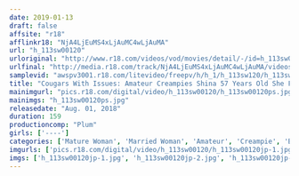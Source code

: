 ```yaml
---
date: 2019-01-13
draft: false
affsite: "r18"
afflinkr18: "NjA4LjEuMS4xLjAuMC4wLjAuMA"
url: "h_113sw00120"
urloriginal: "http://www.r18.com/videos/vod/movies/detail/-/id=h_113sw00120"
urlfinal: "http://media.r18.com/track/NjA4LjEuMS4xLjAuMC4wLjAuMA/videos/vod/movies/detail/-/id=h_113sw00120"
samplevid: "awspv3001.r18.com/litevideo/freepv/h/h_1/h_113sw120/h_113sw120_dmb_w.mp4"
title: "Cougars With Issues: Amateur Creampies Shina 57 Years Old She Fell Into Sexual Relations With Her Daughter's Boyfriend (A College Student)... Please, Pump Me Some More... My Pussy Juices Are Leaking"
mainimgurl: "pics.r18.com/digital/video/h_113sw00120/h_113sw00120ps.jpg"
mainimgs: "h_113sw00120ps.jpg"
releasedate: "Aug. 01, 2018"
duration: 159
productioncomp: "Plum"
girls: ['----']
categories: ['Mature Woman', 'Married Woman', 'Amateur', 'Creampie', 'Big Vibrator', 'Hi-Def']
imgurls: ['pics.r18.com/digital/video/h_113sw00120/h_113sw00120jp-1.jpg', 'pics.r18.com/digital/video/h_113sw00120/h_113sw00120jp-2.jpg', 'pics.r18.com/digital/video/h_113sw00120/h_113sw00120jp-3.jpg', 'pics.r18.com/digital/video/h_113sw00120/h_113sw00120jp-4.jpg', 'pics.r18.com/digital/video/h_113sw00120/h_113sw00120jp-5.jpg', 'pics.r18.com/digital/video/h_113sw00120/h_113sw00120jp-6.jpg', 'pics.r18.com/digital/video/h_113sw00120/h_113sw00120jp-7.jpg', 'pics.r18.com/digital/video/h_113sw00120/h_113sw00120jp-8.jpg', 'pics.r18.com/digital/video/h_113sw00120/h_113sw00120jp-9.jpg', 'pics.r18.com/digital/video/h_113sw00120/h_113sw00120jp-10.jpg', 'pics.r18.com/digital/video/h_113sw00120/h_113sw00120jp-11.jpg', 'pics.r18.com/digital/video/h_113sw00120/h_113sw00120jp-12.jpg', 'pics.r18.com/digital/video/h_113sw00120/h_113sw00120jp-13.jpg', 'pics.r18.com/digital/video/h_113sw00120/h_113sw00120jp-14.jpg', 'pics.r18.com/digital/video/h_113sw00120/h_113sw00120jp-15.jpg', 'pics.r18.com/digital/video/h_113sw00120/h_113sw00120jp-16.jpg', 'pics.r18.com/digital/video/h_113sw00120/h_113sw00120jp-17.jpg', 'pics.r18.com/digital/video/h_113sw00120/h_113sw00120jp-18.jpg', 'pics.r18.com/digital/video/h_113sw00120/h_113sw00120jp-19.jpg', 'pics.r18.com/digital/video/h_113sw00120/h_113sw00120jp-20.jpg']
imgs: ['h_113sw00120jp-1.jpg', 'h_113sw00120jp-2.jpg', 'h_113sw00120jp-3.jpg', 'h_113sw00120jp-4.jpg', 'h_113sw00120jp-5.jpg', 'h_113sw00120jp-6.jpg', 'h_113sw00120jp-7.jpg', 'h_113sw00120jp-8.jpg', 'h_113sw00120jp-9.jpg', 'h_113sw00120jp-10.jpg', 'h_113sw00120jp-11.jpg', 'h_113sw00120jp-12.jpg', 'h_113sw00120jp-13.jpg', 'h_113sw00120jp-14.jpg', 'h_113sw00120jp-15.jpg', 'h_113sw00120jp-16.jpg', 'h_113sw00120jp-17.jpg', 'h_113sw00120jp-18.jpg', 'h_113sw00120jp-19.jpg', 'h_113sw00120jp-20.jpg']
---
```

